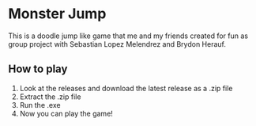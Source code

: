 # Monster Jump
 This is a doodle jump like game that me and my friends created for fun as group project with Sebastian Lopez Melendrez and Brydon Herauf.
 
 ## How to play
1. Look at the releases and download the latest release as a .zip file
2. Extract the .zip file
3. Run the .exe 
4. Now you can play the game!
